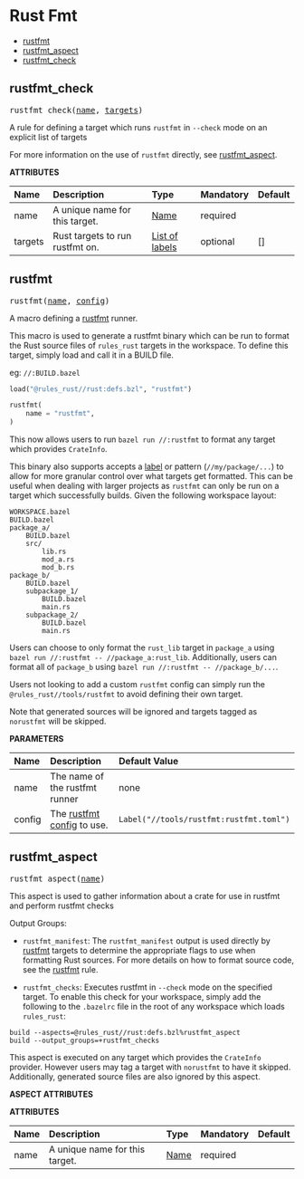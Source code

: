 # Rust Fmt

* [rustfmt](#rustfmt)
* [rustfmt_aspect](#rustfmt_aspect)
* [rustfmt_check](#rustfmt_check)

<a id="#rustfmt_check"></a>

## rustfmt_check

<pre>
rustfmt_check(<a href="#rustfmt_check-name">name</a>, <a href="#rustfmt_check-targets">targets</a>)
</pre>

A rule for defining a target which runs `rustfmt` in `--check` mode on an explicit list of targets

For more information on the use of `rustfmt` directly, see [rustfmt_aspect](#rustfmt_aspect).


**ATTRIBUTES**


| Name  | Description | Type | Mandatory | Default |
| :------------- | :------------- | :------------- | :------------- | :------------- |
| <a id="rustfmt_check-name"></a>name |  A unique name for this target.   | <a href="https://bazel.build/docs/build-ref.html#name">Name</a> | required |  |
| <a id="rustfmt_check-targets"></a>targets |  Rust targets to run rustfmt on.   | <a href="https://bazel.build/docs/build-ref.html#labels">List of labels</a> | optional | [] |


<a id="#rustfmt"></a>

## rustfmt

<pre>
rustfmt(<a href="#rustfmt-name">name</a>, <a href="#rustfmt-config">config</a>)
</pre>

A macro defining a [rustfmt](https://github.com/rust-lang/rustfmt#readme) runner.

This macro is used to generate a rustfmt binary which can be run to format the Rust source
files of `rules_rust` targets in the workspace. To define this target, simply load and call
it in a BUILD file.

eg: `//:BUILD.bazel`

```python
load("@rules_rust//rust:defs.bzl", "rustfmt")

rustfmt(
    name = "rustfmt",
)
```

This now allows users to run `bazel run //:rustfmt` to format any target which provides `CrateInfo`.

This binary also supports accepts a [label](https://docs.bazel.build/versions/master/build-ref.html#labels) or
pattern (`//my/package/...`) to allow for more granular control over what targets get formatted. This
can be useful when dealing with larger projects as `rustfmt` can only be run on a target which successfully
builds. Given the following workspace layout:

```
WORKSPACE.bazel
BUILD.bazel
package_a/
    BUILD.bazel
    src/
        lib.rs
        mod_a.rs
        mod_b.rs
package_b/
    BUILD.bazel
    subpackage_1/
        BUILD.bazel
        main.rs
    subpackage_2/
        BUILD.bazel
        main.rs
```

Users can choose to only format the `rust_lib` target in `package_a` using `bazel run //:rustfmt -- //package_a:rust_lib`.
Additionally, users can format all of `package_b` using `bazel run //:rustfmt -- //package_b/...`.

Users not looking to add a custom `rustfmt` config can simply run the `@rules_rust//tools/rustfmt` to avoid defining their
own target.

Note that generated sources will be ignored and targets tagged as `norustfmt` will be skipped.


**PARAMETERS**


| Name  | Description | Default Value |
| :------------- | :------------- | :------------- |
| <a id="rustfmt-name"></a>name |  The name of the rustfmt runner   |  none |
| <a id="rustfmt-config"></a>config |  The [rustfmt config](https://rust-lang.github.io/rustfmt/) to use.   |  <code>Label("//tools/rustfmt:rustfmt.toml")</code> |


<a id="#rustfmt_aspect"></a>

## rustfmt_aspect

<pre>
rustfmt_aspect(<a href="#rustfmt_aspect-name">name</a>)
</pre>

This aspect is used to gather information about a crate for use in rustfmt and perform rustfmt checks

Output Groups:

- `rustfmt_manifest`: The `rustfmt_manifest` output is used directly by [rustfmt](#rustfmt) targets
to determine the appropriate flags to use when formatting Rust sources. For more details on how to
format source code, see the [rustfmt](#rustfmt) rule.

- `rustfmt_checks`: Executes rustfmt in `--check` mode on the specified target. To enable this check
for your workspace, simply add the following to the `.bazelrc` file in the root of any workspace
which loads `rules_rust`:
```
build --aspects=@rules_rust//rust:defs.bzl%rustfmt_aspect
build --output_groups=+rustfmt_checks
```

This aspect is executed on any target which provides the `CrateInfo` provider. However
users may tag a target with `norustfmt` to have it skipped. Additionally, generated
source files are also ignored by this aspect.


**ASPECT ATTRIBUTES**



**ATTRIBUTES**


| Name  | Description | Type | Mandatory | Default |
| :------------- | :------------- | :------------- | :------------- | :------------- |
| <a id="rustfmt_aspect-name"></a>name |  A unique name for this target.   | <a href="https://bazel.build/docs/build-ref.html#name">Name</a> | required |   |


